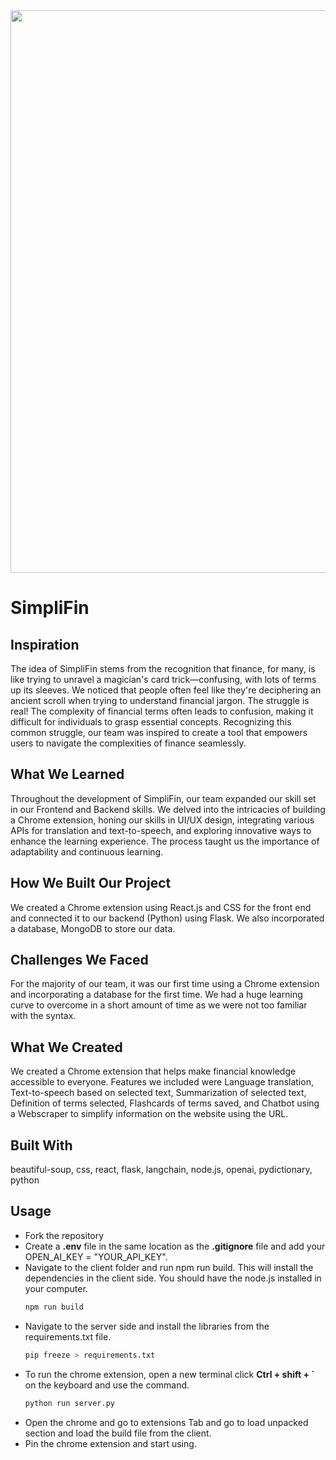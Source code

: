 <div align="center"><img src="https://github.com/nelson123-lab/SimpliFin/blob/2dd388734ec9f7329eaf07e07c5e329fa857f465/client/public/icon16.png" width="900"/></div>

# SimpliFin

## Inspiration
The idea of SimpliFin stems from the recognition that finance, for many, is like trying to unravel a magician's card trick—confusing, with lots of terms up its sleeves. We noticed that people often feel like they're deciphering an ancient scroll when trying to understand financial jargon. The struggle is real! The complexity of financial terms often leads to confusion, making it difficult for individuals to grasp essential concepts. Recognizing this common struggle, our team was inspired to create a tool that empowers users to navigate the complexities of finance seamlessly.

## What We Learned
Throughout the development of SimpliFin, our team expanded our skill set in our Frontend and Backend skills. We delved into the intricacies of building a Chrome extension, honing our skills in UI/UX design, integrating various APIs for translation and text-to-speech, and exploring innovative ways to enhance the learning experience. The process taught us the importance of adaptability and continuous learning.

## How We Built Our Project
We created a Chrome extension using React.js and CSS for the front end and connected it to our backend (Python) using Flask. We also incorporated a database, MongoDB to store our data.

## Challenges We Faced
For the majority of our team, it was our first time using a Chrome extension and incorporating a database for the first time. We had a huge learning curve to overcome in a short amount of time as we were not too familiar with the syntax.

## What We Created
We created a Chrome extension that helps make financial knowledge accessible to everyone. Features we included were Language translation, Text-to-speech based on selected text, Summarization of selected text, Definition of terms selected, Flashcards of terms saved, and Chatbot using a Webscraper to simplify information on the website using the URL.

## Built With
beautiful-soup, css, react, flask, langchain, node.js, openai, pydictionary, python

## Usage

- Fork the repository
- Create a **.env** file in the same location as the **.gitignore** file and add your OPEN_AI_KEY = "YOUR_API_KEY".
- Navigate to the client folder and run npm run build. This will install the dependencies in the client side. You should have the node.js installed in your computer.
  ```python
  npm run build
  ```
- Navigate to the server side and install the libraries from the requirements.txt file.
  ```python
  pip freeze > requirements.txt
  ```
- To run the chrome extension, open a new terminal click **Ctrl + shift + `** on the keyboard and use the command.
  ```python
  python run server.py
  ```
- Open the chrome and go to extensions Tab and go to load unpacked section and load the build file from the client.
- Pin the chrome extension and start using.
